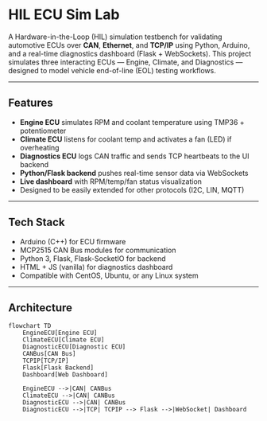 # HIL ECU Sim Lab

A Hardware-in-the-Loop (HIL) simulation testbench for validating automotive ECUs over **CAN**, **Ethernet**, and **TCP/IP** using Python, Arduino, and a real-time diagnostics dashboard (Flask + WebSockets). This project simulates three interacting ECUs — Engine, Climate, and Diagnostics — designed to model vehicle end-of-line (EOL) testing workflows.

---

## Features

- **Engine ECU** simulates RPM and coolant temperature using TMP36 + potentiometer
- **Climate ECU** listens for coolant temp and activates a fan (LED) if overheating
- **Diagnostics ECU** logs CAN traffic and sends TCP heartbeats to the UI backend
- **Python/Flask backend** pushes real-time sensor data via WebSockets
- **Live dashboard** with RPM/temp/fan status visualization
- Designed to be easily extended for other protocols (I2C, LIN, MQTT)

---

## Tech Stack

- Arduino (C++) for ECU firmware
- MCP2515 CAN Bus modules for communication
- Python 3, Flask, Flask-SocketIO for backend
- HTML + JS (vanilla) for diagnostics dashboard
- Compatible with CentOS, Ubuntu, or any Linux system

---

## Architecture
```mermaid
flowchart TD
    EngineECU[Engine ECU]
    ClimateECU[Climate ECU]
    DiagnosticECU[Diagnostic ECU]
    CANBus[CAN Bus]
    TCPIP[TCP/IP]
    Flask[Flask Backend]
    Dashboard[Web Dashboard]

    EngineECU -->|CAN| CANBus
    ClimateECU -->|CAN| CANBus
    DiagnosticECU -->|CAN| CANBus
    DiagnosticECU -->|TCP| TCPIP --> Flask -->|WebSocket| Dashboard


